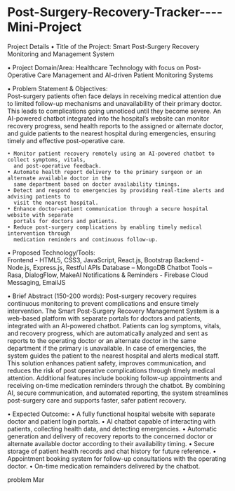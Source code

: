 # Post-Surgery-Recovery-Tracker----Mini-Project
Project Details 
  • Title of the Project: Smart Post-Surgery Recovery Monitoring and Management System 

  • Project Domain/Area: Healthcare Technology with focus on Post-Operative Care Management 
    and AI-driven Patient Monitoring Systems 

  • Problem Statement & Objectives:  
    Post-surgery patients often face delays in receiving medical attention due to limited follow-up 
    mechanisms and unavailability of their primary doctor. This leads to complications going unnoticed 
    until they become severe. An AI-powered chatbot integrated into the hospital’s website can monitor 
    recovery progress, send health reports to the assigned or alternate doctor, and guide patients to the 
    nearest hospital during emergencies, ensuring timely and effective post-operative care. 

    • Monitor patient recovery remotely using an AI-powered chatbot to collect symptoms, vitals, 
      and post-operative feedback. 
    • Automate health report delivery to the primary surgeon or an alternate available doctor in the 
      same department based on doctor availability timings. 
    • Detect and respond to emergencies by providing real-time alerts and advising patients to  
      visit the nearest hospital. 
    • Enhance doctor–patient communication through a secure hospital website with separate 
      portals for doctors and patients. 
    • Reduce post-surgery complications by enabling timely medical intervention through  
      medication reminders and continuous follow-up. 

  • Proposed Technology/Tools:  
    Frontend - HTML5, CSS3, JavaScript, React.js, Bootstrap 
    Backend - Node.js, Express.js, Restful APIs 
    Database – MongoDB 
    Chatbot Tools – Rasa, DialogFlow, MakeAI 
    Notifications & Reminders - Firebase Cloud Messaging, EmailJS 

  • Brief Abstract (150-200 words): 
    Post-surgery recovery requires continuous monitoring to prevent complications and ensure timely 
    intervention. The Smart Post-Surgery Recovery Management System is a web-based platform with 
    separate portals for doctors and patients, integrated with an AI-powered chatbot. Patients can log 
    symptoms, vitals, and recovery progress, which are automatically analyzed and sent as reports to the 
    operating doctor or an alternate doctor in the same department if the primary is unavailable. In case 
    of emergencies, the system guides the patient to the nearest hospital and alerts medical staff. This 
    solution enhances patient safety, improves communication, and reduces the risk of post operative 
    complications through timely medical attention. Additional features include booking follow-up 
    appointments and receiving on-time medication reminders through the chatbot. By combining AI, 
    secure communication, and automated reporting, the system streamlines post-surgery care and 
    supports faster, safer patient recovery. 

  • Expected Outcome: 
    • A fully functional hospital website with separate doctor and patient login portals. 
    • AI chatbot capable of interacting with patients, collecting health data, and detecting 
      emergencies. 
    • Automatic generation and delivery of recovery reports to the concerned doctor or alternate 
      available doctor according to their availability timing. 
    • Secure storage of patient health records and chat history for future reference. 
    • Appointment booking system for follow-up consultations with the operating doctor. 
    • On-time medication remainders delivered by the chatbot. 

problem 
Mar
